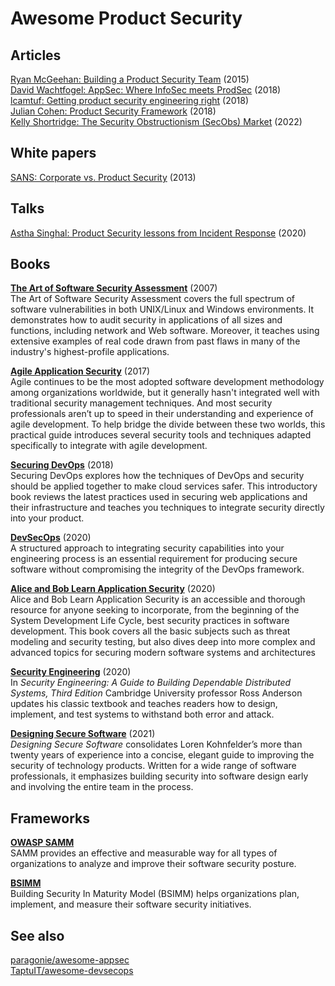 # Awesome Product Security

## Articles

[Ryan McGeehan: Building a Product Security Team](https://medium.com/starting-up-security/starting-up-security-85382451ae2e) (2015)  
[David Wachtfogel: AppSec: Where InfoSec meets ProdSec](https://www.linkedin.com/pulse/appsec-where-infosec-meets-prodsec-david-wachtfogel/) (2018)  
[lcamtuf: Getting product security engineering right](https://lcamtuf.blogspot.com/2018/02/getting-product-security-engineering.html) (2018)  
[Julian Cohen: Product Security Framework](https://hockeyinjune.medium.com/product-security-14127b5838ba) (2018)  
[Kelly Shortridge: The Security Obstructionism (SecObs) Market](https://swagitda.com/blog/posts/the-security-obstructionism-secobs-market/) (2022)

## White papers

[SANS: Corporate vs. Product Security](https://www.sans.org/white-papers/34237/) (2013)  

## Talks

[Astha Singhal: Product Security lessons from Incident Response](https://www.youtube.com/watch?v=g8mF6pfo5BU) (2020)

## Books

[**The Art of Software Security Assessment**](https://www.pearson.com/us/higher-education/program/Dowd-Art-of-Software-Security-Assessment-The-Identifying-and-Preventing-Software-Vulnerabilities/PGM306255.html) (2007)  
The Art of Software Security Assessment covers the full spectrum of software vulnerabilities in both UNIX/Linux and Windows environments. It demonstrates how to audit security in applications of all sizes and functions, including network and Web software. Moreover, it teaches using extensive examples of real code drawn from past flaws in many of the industry's highest-profile applications.

[**Agile Application Security**](https://www.oreilly.com/library/view/agile-application-security/9781491938836/) (2017)  
Agile continues to be the most adopted software development methodology among organizations worldwide, but it generally hasn't integrated well with traditional security management techniques. And most security professionals aren’t up to speed in their understanding and experience of agile development. To help bridge the divide between these two worlds, this practical guide introduces several security tools and techniques adapted specifically to integrate with agile development.

[**Securing DevOps**](https://www.manning.com/books/securing-devops) (2018)   
Securing DevOps explores how the techniques of DevOps and security should be applied together to make cloud services safer. This introductory book reviews the latest practices used in securing web applications and their infrastructure and teaches you techniques to integrate security directly into your product.

[**DevSecOps**](https://rethinkpress.com/books/devsecops/) (2020)  
A structured approach to integrating security capabilities into your engineering process is an essential requirement for producing secure software without compromising the integrity of the DevOps framework.  

[**Alice and Bob Learn Application Security**](https://www.wiley.com/en-se/Alice+and+Bob+Learn+Application+Security-p-9781119687405) (2020)   
Alice and Bob Learn Application Security is an accessible and thorough resource for anyone seeking to incorporate, from the beginning of the System Development Life Cycle, best security practices in software development. This book covers all the basic subjects such as threat modeling and security testing, but also dives deep into more complex and advanced topics for securing modern software systems and architectures

[**Security Engineering**](https://www.wiley.com/en-us/Security+Engineering%3A+A+Guide+to+Building+Dependable+Distributed+Systems%2C+3rd+Edition-p-9781119642817)  (2020)   
In *Security Engineering: A Guide to Building Dependable Distributed Systems, Third Edition* Cambridge University professor Ross Anderson updates his classic textbook and teaches readers how to design, implement, and test systems to withstand both error and attack.  

[**Designing Secure Software**](https://nostarch.com/designing-secure-software) (2021)   
*Designing Secure Software* consolidates Loren Kohnfelder’s more than twenty years of experience into a concise, elegant guide to improving the security of technology products. Written for a wide range of software professionals, it emphasizes building security into software design early and involving the entire team in the process.

## Frameworks

[**OWASP SAMM**](https://owaspsamm.org)  
SAMM provides an effective and measurable way for all types of organizations to analyze and improve their software security posture.

[**BSIMM**](https://www.bsimm.com)  
Building Security In Maturity Model (BSIMM) helps organizations plan, implement, and measure their software security initiatives. 


## See also
[paragonie/awesome-appsec](https://github.com/paragonie/awesome-appsec)  
[TaptuIT/awesome-devsecops](https://github.com/TaptuIT/awesome-devsecops)
